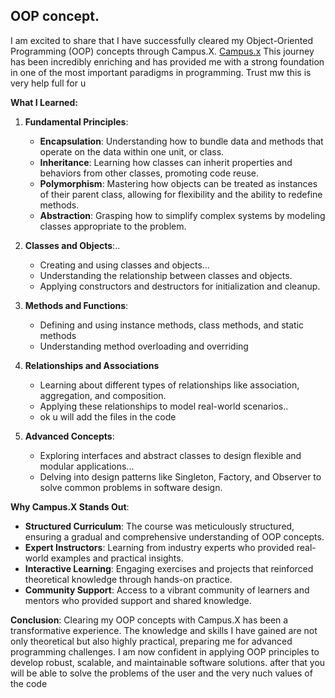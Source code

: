
<h2>OOP concept.</h2>

I am excited to share that I have successfully cleared my Object-Oriented Programming (OOP) concepts through Campus.X.  <a href="https://learnwith.campusx.in/" target="_blank">Campus.x</a> This journey has been incredibly enriching and has provided me with a strong foundation in one of the most important paradigms in programming.
Trust mw this is very help full for u

**What I Learned:**

1. **Fundamental Principles**:
   - **Encapsulation**: Understanding how to bundle data and methods that operate on the data within one unit, or class.
   - **Inheritance**: Learning how classes can inherit properties and behaviors from other classes, promoting code reuse.
   - **Polymorphism**: Mastering how objects can be treated as instances of their parent class, allowing for flexibility and the ability to redefine methods.
   - **Abstraction**: Grasping how to simplify complex systems by modeling classes appropriate to the problem.

2. **Classes and Objects**:..
   - Creating and using classes and objects...
   - Understanding the relationship between classes and objects.
   - Applying constructors and destructors for initialization and cleanup.

3. **Methods and Functions**:
   - Defining and using instance methods, class methods, and static methods
   - Understanding method overloading and overriding

4. **Relationships and Associations**
   - Learning about different types of relationships like association, aggregation, and composition.
   - Applying these relationships to model real-world scenarios..
   - ok u will add the files in the code

5. **Advanced Concepts**:
   - Exploring interfaces and abstract classes to design flexible and modular applications...
   - Delving into design patterns like Singleton, Factory, and Observer to solve common problems in software design.

**Why Campus.X Stands Out**:
- **Structured Curriculum**: The course was meticulously structured, ensuring a gradual and comprehensive understanding of OOP concepts.
- **Expert Instructors**: Learning from industry experts who provided real-world examples and practical insights.
- **Interactive Learning**: Engaging exercises and projects that reinforced theoretical knowledge through hands-on practice.
- **Community Support**: Access to a vibrant community of learners and mentors who provided support and shared knowledge.

**Conclusion**:
Clearing my OOP concepts with Campus.X has been a transformative experience. The knowledge and skills I have gained are not only theoretical but also highly practical, preparing me for advanced programming challenges. I am now confident in applying OOP principles to develop robust, scalable, and maintainable software solutions. after that you will be able to solve the problems of the user and the very nuch values of the code

